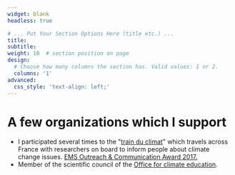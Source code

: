 ```yaml
---
widget: blank
headless: true

# ... Put Your Section Options Here (title etc.) ...
title: 
subtitle:
weight: 10  # section position on page
design:
  # Choose how many columns the section has. Valid values: 1 or 2.
  columns: '1'
advanced:
  css_style: 'text-align: left;'
---
```


# A few organizations which I support

- I participated several times to the "[train du climat](https://trainduclimat.fr/)" which travels across France with researchers on board to inform people about climate change issues. [EMS Outreach & Communication Award 2017.](http://www.emetsoc.org/wp-content/uploads/2017/10/oc2017_train-du-climat.pdf)
- Member of the scientific council of the [Office for climate education](https://www.oce.global/).




